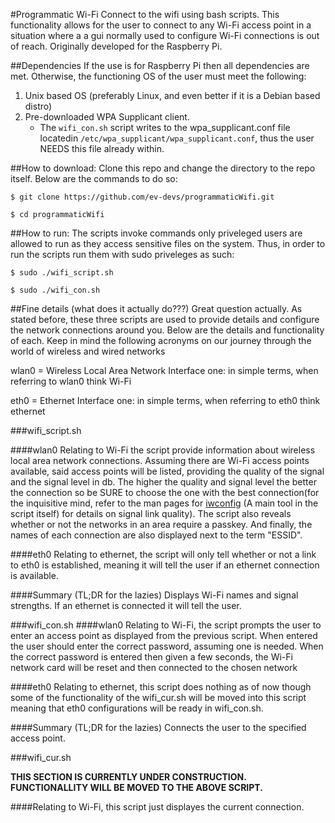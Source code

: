 #Programmatic Wi-Fi
Connect to the wifi using bash scripts. This functionality allows for the user to connect to any Wi-Fi access point in a situation where a a gui normally used to configure Wi-Fi connections is out of reach. Originally developed for the Raspberry Pi.

##Dependencies
If the use is for Raspberry Pi then all dependencies are met. Otherwise, the functioning OS of the user must meet the following:

1. Unix based OS (preferably Linux, and even better if it is a Debian based distro)
2. Pre-downloaded WPA Supplicant client.
    * The `wifi_con.sh` script writes to the wpa_supplicant.conf file locatedin `/etc/wpa_supplicant/wpa_supplicant.conf`, thus the user NEEDS this file already within.


##How to download:
Clone this repo and change the directory to the repo itself. Below are the commands to do so:

`$ git clone https://github.com/ev-devs/programmaticWifi.git`

`$ cd programmaticWifi`

##How to run:
The scripts invoke commands only priveleged users are allowed to run as they access sensitive files on the system. Thus, in order to run the scripts run them with sudo priveleges as such:

`$ sudo ./wifi_script.sh`

`$ sudo ./wifi_con.sh`

##Fine details (what does it actually do???)
Great question actually. As stated before, these three scripts are used to provide details and configure the network connections around you. Below are the details and functionality of each. Keep in mind the
following acronyms on our journey through the world of wireless and wired networks

wlan0 = Wireless Local Area Network Interface one: in simple terms, when referring to wlan0 think Wi-Fi

eth0 = Ethernet Interface one: in simple terms, when referring to eth0 think ethernet

###wifi_script.sh

####wlan0
Relating to Wi-Fi the script provide information about wireless local area network connections. Assuming there are Wi-Fi access points available, said access points will be listed, providing the quality
of the signal and the signal level in db. The higher the quality and signal level the better the connection so be SURE to choose the one with the best connection(for the inquisitive mind, refer to the man pages for [iwconfig](http://linux.die.net/man/8/iwconfig) (A main tool in the script itself) for details on signal link quality).
The script also reveals whether or not the networks in an area require a passkey. And finally, the names of each connection are also displayed next to the term "ESSID".

####eth0
Relating to ethernet, the script will only tell whether or not a link to eth0 is established, meaning it will tell the user if an ethernet connection is available.

####Summary (TL;DR for the lazies)
Displays Wi-Fi names and signal strengths. If an ethernet is connected it will tell the user.

###wifi_con.sh
####wlan0
Relating to Wi-Fi, the script prompts the user to enter an access point as displayed from the previous script. When entered the user should enter the correct password, assuming one is needed. When the correct
password is entered then given a few seconds, the Wi-Fi network card will be reset and then connected to the chosen network

####eth0
Relating to ethernet, this script does nothing as of now though some of the functionality of the wifi_cur.sh will be moved into this script meaning that eth0 configurations will be ready in wifi_con.sh.

####Summary (TL;DR for the lazies)
Connects the user to the specified access point.

###wifi_cur.sh

**THIS SECTION IS CURRENTLY UNDER CONSTRUCTION. FUNCTIONALLITY WILL BE MOVED TO THE ABOVE SCRIPT.**

####Relating to Wi-Fi, this script just displayes the current connection.
